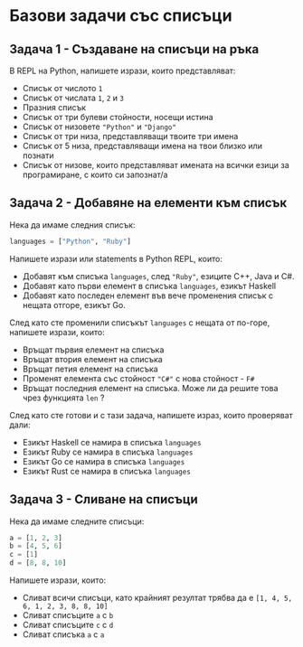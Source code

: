 # Базови задачи със списъци

## Задача 1 - Създаване на списъци на ръка

В REPL на Python, напишете изрази, които представляват:

* Списък от числото `1`
* Списък от числата `1`, `2` и `3`
* Празния списък
* Списък от три булеви стойности, носещи истина
* Списък от низовете `"Python"` и `"Django"` 
* Списък от три низа, представляващи твоите три имена
* Списък от 5 низа, представляващи имена на твои близко или познати
* Списък от низове, които представляват имената на всички езици за програмиране, с които си запознат/а

## Задача 2 - Добавяне на елементи към списък

Нека да имаме следния списък:

```python
languages = ["Python", "Ruby"]
```

Напишете изрази или statements в Python REPL, които:

* Добавят към списъка `languages`, след `"Ruby"`, езиците C++, Java и C#.
* Добавят като първи елемент в списъка `languages`, езикът Haskell
* Добавят като последен елемент във вече променения списък с нещата отгоре, езикът Go.

След като сте променили списъкът `languages` с нещата от по-горе, напишете изрази, които:

* Връщат първия елемент на списъка
* Връщат втория елемент на списъка
* Връщат петия елемент на списъка
* Променят елемента със стойност `"C#"` с нова стойност - `F#`
* Връщат последния елемент на списъка. Може ли да решите това чрез функцията `len` ?

След като сте готови и с тази задача, напишете израз, които проверяват дали:

* Езикът Haskell се намира в списъка `languages`
* Езикът Ruby се намира в списъка `languages`
* Езикът Go се намира в списъка `languages`
* Езикът Rust се намира в списъка `languages`

## Задача 3 - Сливане на списъци

Нека да имаме следните списъци:

```python
a = [1, 2, 3]
b = [4, 5, 6]
c = [1]
d = [8, 8, 10]
```

Напишете изрази, които:

* Сливат всичи списъци, като крайният резултат трябва да е `[1, 4, 5, 6, 1, 2, 3, 8, 8, 10]`
* Сливат списъците `a` с `b`
* Сливат списъците `c` с `d`
* Сливат списъка `a` с `a`
